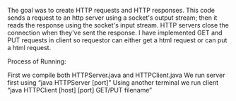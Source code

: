 The goal was to create HTTP requests and HTTP responses. This code sends a request to an http server using a socket's output stream; then it reads the response using the socket's input stream. HTTP servers close the connection when they've sent the response. I have implemented GET and PUT requests in client so requestor can either get a html request or can put a html request.

Process of Running:

First we compile both HTTPServer.java and HTTPClient.java
We run server first using “java HTTPServer [port]”
Using another terminal we run client “java HTTPClient [host] [port] GET/PUT filename”
